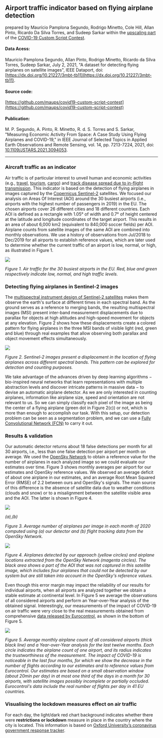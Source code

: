 ## Airport traffic indicator based on flying airplane detection

prepared by Maurício Pamplona Segundo, Rodrigo Minetto, Cole Hill, Allan Pinto, Ricardo Da Silva Torres, and Sudeep Sarkar within the [upscaling part](https://eo4society.esa.int/2020/04/24/from-the-covid-19-custom-script-contest-to-the-euro-data-cube-european-dashboard/) of the [COVID-19 Custom Script Contest](https://www.sentinel-hub.com/contest-covid/).

#### Data Acess: 
Mauricio Pamplona Segundo, Allan Pinto, Rodrigo Minetto, Ricardo da Silva Torres, Sudeep Sarkar, July 2, 2021, "A dataset for detecting flying airplanes on satellite images", IEEE Dataport, doi: [https://dx.doi.org/10.21227/3mbt-tb11](https://dx.doi.org/10.21227/3mbt-tb11). 

#### Source code: 

[https://github.com/maups/covid19-custom-script-contest](https://github.com/maups/covid19-custom-script-contest)

#### Publication:

M. P. Segundo, A. Pinto, R. Minetto, R. d. S. Torres and S. Sarkar, "Measuring Economic Activity From Space: A Case Study Using Flying Airplanes and COVID-19," in IEEE Journal of Selected Topics in Applied Earth Observations and Remote Sensing, vol. 14, pp. 7213-7224, 2021, doi: [10.1109/JSTARS.2021.3094053](https://doi.org/10.1109/JSTARS.2021.3094053).

---

### Aircraft traffic as an indicator

Air traffic is of particular interest to unveil human and economic activities (e.g., [travel](https://www.iata.org/en/pressroom/pr/2017-10-24-01/), [tourism](https://doi.org/10.1016/j.jairtraman.2005.09.007), [cargo](https://www.iata.org/en/programs/cargo/sustainability/benefits/)) and [track disease spread due to in-flight transmission](https://www.cidrap.umn.edu/news-perspective/2020/09/studies-trace-covid-19-spread-international-flights). This indicator is based on the detection of flying airplanes in images captured by the [Copernicus Sentinel-2](http://www.esa.int/Applications/Observing_the_Earth/Copernicus/Sentinel-2) satellites. We focused our analysis on Areas Of Interest (AOI) around the 30 busiest airports (i.e., airports with the highest number of passengers in 2019) in the EU. The chosen airports cover 26 different cities and 18 different countries. Each AOI is defined as a rectangle with 1.05° of width and 0.7° of height centered at the latitude and longitude coordinates of the target airport. This results in an area of about 6,000 km2 (equivalent to 840,000 soccer fields) per AOI. Airplane counts from satellite images of the same AOI are combined into monthly observations. We use a history of observations from Jul/2018 to Dec/2019 for all airports to establish reference values, which are later used to determine whether the current traffic of an airport is low, normal, or high, as illustrated in Figure 1.

![](https://raw.githubusercontent.com/eurodatacube/eodash-assets/main/collections/E13d_flying_planes/E13dmap.gif)

*Figure 1. Air traffic for the 30 busiest airports in the EU. Red, blue and green respectively indicate low, normal, and high traffic levels.*


### Detecting flying airplanes in Sentinel-2 images

The [multispectral instrument design of Sentinel-2 satellites](https://earth.esa.int/documents/247904/685211/Sentinel-2_User_Handbook) makes them observe the earth's surface at different times in each spectral band. As the ground serves as a reference to merging bands, the resulting multispectral images (MSI) present inter-band measurement displacements due to parallax for objects at high altitudes and high-speed movement for objects at any elevation. Figure 2 shows how these displacements create a colored pattern for flying airplanes in the three MSI bands of visible light (red, green and blue) through real examples that allow observing both parallax and object movement effects simultaneously.

![](https://raw.githubusercontent.com/eurodatacube/eodash-assets/main/collections/E13d_flying_planes/Fig-2_E13d.png)

*Figure 2. Sentinel-2 images present a displacement in the location of flying airplanes across different spectral bands. This pattern can be explored for detection and counting purposes.*

We take advantage of the advances driven by deep learning algorithms − bio-inspired neural networks that learn representations with multiple abstraction levels and discover intricate patterns in massive data − to devise an automatic airplane detector. As we are only interested in counting airplanes, information like airplane size, speed and orientation are not relevant to us. So we can simply classify each pixel of the image as being the center of a flying airplane (green dot in Figure 2(c)) or not, which is more than enough to accomplish our task. With this setup, our detection problem can be seen as a segmentation problem, and we can use a [Fully Convolutional Network (FCN)](https://github.com/maups/covid19-custom-script-contest) to carry it out.

### Results & validation

Our automatic detector returns about 18 false detections per month for all 30 airports, i.e., less than one false detection per airport per month on average. We used the [OpenSky Network](https://opensky-network.org/) to obtain a reference value for the number of airplanes in each analyzed image so we could evaluate our estimates over time. Figure 3 shows monthly averages per airport for our estimates and OpenSky reference values. We observed an average deficit of about one airplane in our estimates, and an average Root Mean Squared Error (RMSE) of 2.2 between ours and OpenSky's signals. The main source of this difference is the absence of satellite data due to weather conditions (clouds and snow) or to a misalignment between the satellite visible area and the AOI. The latter is shown in Figure 4.

![](https://raw.githubusercontent.com/eurodatacube/eodash-assets/main/collections/E13d_flying_planes/Fig-3_E13d.png)

*(a),(b)*

*Figure 3. Average number of airplanes per image in each month of 2020 computed using (a) our detector and (b) flight tracking data from the OpenSky Network.*

![](https://raw.githubusercontent.com/eurodatacube/eodash-assets/main/collections/E13d_flying_planes/Fig-4_E13d.png)

*Figure 4. Airplanes detected by our approach (yellow circles) and airplane locations extracted from the OpenSky Network (magenta circles). The black area shows a part of the AOI that was not captured in this satellite image, which includes four airplanes that could not be detected by our system but are still taken into account in the OpenSky's reference values.*

Even though this error margin may impact the reliability of our results for individual airports, when all airports are analyzed together we obtain a stable estimate at continental level. In Figure 5 we average the observations of all considered airports and perform an Year-over-Year analysis of the obtained signal. Interestingly, our measurements of the impact of COVID-19 on air traffic were very close to the real measurements obtained from comprehensive [data released by Eurocontrol](https://www.eurocontrol.int/Economics/DailyTrafficVariation-States.html), as shown in the bottom of Figure 5.
  
 ![](https://raw.githubusercontent.com/eurodatacube/eodash-assets/main/collections/E13d_flying_planes/Fig-5_E13d.png)
 
*Figure 5. Average monthly airplane count of all considered airports (thick black line) and a Year-over-Year analysis for the last twelve months. Each circle indicates the airplane count of one airport, and its radius indicates the trustworthiness of the measurement. The impact of COVID-19 is noticeable in the last four months, for which we show the decrease in the number of flights according to our estimates and to reference values from Eurocontrol. Our estimates are based on a small observation window (about 20min per day) in at most one third of the days in a month for 30 airports, with satellite images possibly incomplete or partially occluded. Eurocontrol's data include the real number of flights per day in 41 EU countries.*

### Visualising the lockdown measures effect on air traffic
For each day, the light/dark red chart background indicates whether there were **restrictions or lockdown** measure in place in the country where the city is located. This information is based on [Oxford University’s coronavirus government response tracker](https://covidtracker.bsg.ox.ac.uk/). 
